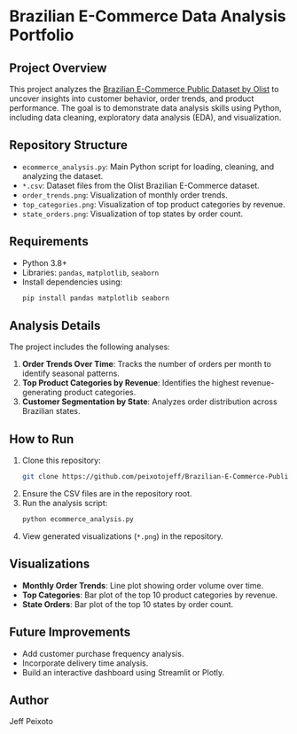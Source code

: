 # Brazilian E-Commerce Data Analysis Portfolio

## Project Overview
This project analyzes the [Brazilian E-Commerce Public Dataset by Olist](https://www.kaggle.com/datasets/olistbr/brazilian-ecommerce) to uncover insights into customer behavior, order trends, and product performance. The goal is to demonstrate data analysis skills using Python, including data cleaning, exploratory data analysis (EDA), and visualization.

## Repository Structure
- `ecommerce_analysis.py`: Main Python script for loading, cleaning, and analyzing the dataset.
- `*.csv`: Dataset files from the Olist Brazilian E-Commerce dataset.
- `order_trends.png`: Visualization of monthly order trends.
- `top_categories.png`: Visualization of top product categories by revenue.
- `state_orders.png`: Visualization of top states by order count.

## Requirements
- Python 3.8+
- Libraries: `pandas`, `matplotlib`, `seaborn`
- Install dependencies using:
  ```bash
  pip install pandas matplotlib seaborn
  ```

## Analysis Details
The project includes the following analyses:
1. **Order Trends Over Time**: Tracks the number of orders per month to identify seasonal patterns.
2. **Top Product Categories by Revenue**: Identifies the highest revenue-generating product categories.
3. **Customer Segmentation by State**: Analyzes order distribution across Brazilian states.

## How to Run
1. Clone this repository:
   ```bash
   git clone https://github.com/peixotojeff/Brazilian-E-Commerce-Public-Dataset-by-Olist.git
   ```
2. Ensure the CSV files are in the repository root.
3. Run the analysis script:
   ```bash
   python ecommerce_analysis.py
   ```
4. View generated visualizations (`*.png`) in the repository.

## Visualizations
- **Monthly Order Trends**: Line plot showing order volume over time.
- **Top Categories**: Bar plot of the top 10 product categories by revenue.
- **State Orders**: Bar plot of the top 10 states by order count.

## Future Improvements
- Add customer purchase frequency analysis.
- Incorporate delivery time analysis.
- Build an interactive dashboard using Streamlit or Plotly.

## Author
Jeff Peixoto